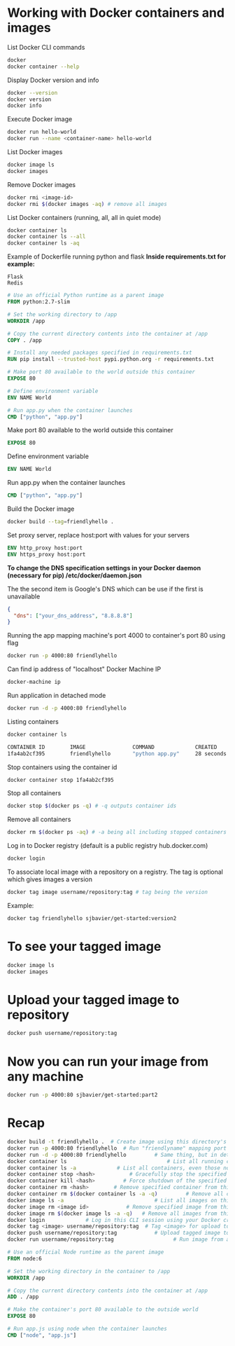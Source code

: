 # Working with Docker containers and images

List Docker CLI commands

```sh
docker
docker container --help
```

Display Docker version and info

```sh
docker --version
docker version
docker info
```

Execute Docker image

```sh
docker run hello-world
docker run --name <container-name> hello-world
```

List Docker images

```sh
docker image ls
docker images
```

Remove Docker images

```sh
docker rmi <image-id>
docker rmi $(docker images -aq) # remove all images
```

List Docker containers (running, all, all in quiet mode)

```sh
docker container ls
docker container ls --all
docker container ls -aq
```

Example of Dockerfile running python and flask
**Inside requirements.txt for example:**

```Txt
Flask
Redis
```

```Dockerfile
# Use an official Python runtime as a parent image
FROM python:2.7-slim

# Set the working directory to /app
WORKDIR /app

# Copy the current directory contents into the container at /app
COPY . /app

# Install any needed packages specified in requirements.txt
RUN pip install --trusted-host pypi.python.org -r requirements.txt

# Make port 80 available to the world outside this container
EXPOSE 80

# Define environment variable
ENV NAME World

# Run app.py when the container launches
CMD ["python", "app.py"]
```

Make port 80 available to the world outside this container

```Dockerfile
EXPOSE 80
```

Define environment variable

```Dockerfile
ENV NAME World
```

Run app.py when the container launches

```Dockerfile
CMD ["python", "app.py"]
```

Build the Docker image

```sh
docker build --tag=friendlyhello .
```

Set proxy server, replace host:port with values for your servers

```Dockerfile
ENV http_proxy host:port
ENV https_proxy host:port
```

**To change the DNS specification settings in your Docker daemon (necessary for pip) /etc/docker/daemon.json**

The the second item is Google's DNS which can be use if the first is unavailable

```json
{
  "dns": ["your_dns_address", "8.8.8.8"]
}
```

Running the app mapping machine's port 4000 to container's port 80 using flag 

```sh
docker run -p 4000:80 friendlyhello
```

Can find ip address of "localhost" Docker Machine IP

```sh
docker-machine ip
```

Run application in detached mode

```sh
docker run -d -p 4000:80 friendlyhello
```

Listing containers

```sh
docker container ls

CONTAINER ID        IMAGE               COMMAND             CREATED
1fa4ab2cf395        friendlyhello       "python app.py"     28 seconds ago
```

Stop containers using the container id

```sh
docker container stop 1fa4ab2cf395
```

Stop all containers

```sh
docker stop $(docker ps -q) # -q outputs container ids
```

Remove all containers

```sh
docker rm $(docker ps -aq) # -a being all including stopped containers
```



Log in to Docker registry (default is a public registry hub.docker.com)

```sh
docker login
```

To associate local image with a repository on a registry.  The tag is optional which gives images a version

```sh
docker tag image username/repository:tag # tag being the version
```

Example:

```sh
docker tag friendlyhello sjbavier/get-started:version2
```

# To see your tagged image

```sh
docker image ls
docker images
```

# Upload your tagged image to repository

```sh
docker push username/repository:tag
```

# Now you can run your image from any machine

```sh
docker run -p 4000:80 sjbavier/get-started:part2
```

# Recap 

```sh
docker build -t friendlyhello .  # Create image using this directory's Dockerfile
docker run -p 4000:80 friendlyhello  # Run "friendlyname" mapping port 4000 to 80
docker run -d -p 4000:80 friendlyhello         # Same thing, but in detached mode
docker container ls                                # List all running containers
docker container ls -a             # List all containers, even those not running
docker container stop <hash>           # Gracefully stop the specified container
docker container kill <hash>         # Force shutdown of the specified container
docker container rm <hash>        # Remove specified container from this machine
docker container rm $(docker container ls -a -q)         # Remove all containers
docker image ls -a                             # List all images on this machine
docker image rm <image id>            # Remove specified image from this machine
docker image rm $(docker image ls -a -q)   # Remove all images from this machine
docker login             # Log in this CLI session using your Docker credentials
docker tag <image> username/repository:tag  # Tag <image> for upload to registry
docker push username/repository:tag            # Upload tagged image to registry
docker run username/repository:tag                   # Run image from a registry
```

```Dockerfile
# Use an official Node runtime as the parent image
FROM node:6

# Set the working directory in the container to /app
WORKDIR /app

# Copy the current directory contents into the container at /app
ADD . /app

# Make the container's port 80 available to the outside world
EXPOSE 80

# Run app.js using node when the container launches
CMD ["node", "app.js"]
```